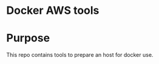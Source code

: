 Docker AWS tools
================

# Purpose

This repo contains tools to prepare an host for docker use.
